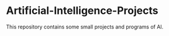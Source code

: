 # Artificial-Intelligence-Projects
This repository contains some small projects and programs of AI.
